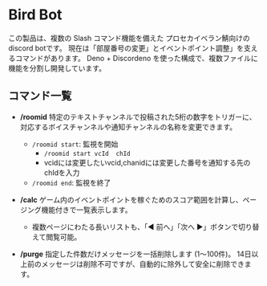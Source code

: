 # Bird Bot

この製品は、複数の Slash コマンド機能を備えた プロセカイベラン鯖向けのdiscord botです。
現在は「部屋番号の変更」とイベントポイント調整」を支えるコマンドがあります。
Deno + Discordeno を使った構成で、複数ファイルに機能を分割し開発しています。

## コマンド一覧

- **/roomid**
  特定のテキストチャンネルで投稿された5桁の数字をトリガーに、対応するボイスチャンネルや通知チャンネルの名称を変更できます。
  - `/roomid start`: 監視を開始
    - `/roomid start vcId  chId`
    - vcidには変更したいvcid,chanidには変更した番号を通知する先のchIdを入力
  - `/roomid end`: 監視を終了


- **/calc**
  ゲーム内のイベントポイントを稼ぐためのスコア範囲を計算し、ページング機能付きで一覧表示します。
  - 複数ページにわたる長いリストも、「◀ 前へ」「次へ ▶」ボタンで切り替えて閲覧可能。

- **/purge**
  指定した件数だけメッセージを一括削除します (1～100件)。
  14日以上前のメッセージは削除不可ですが、自動的に除外して安全に削除できます。

